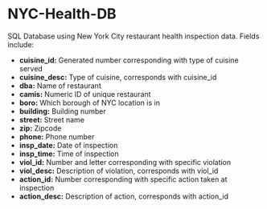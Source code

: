 # NYC-Health-DB
SQL Database using New York City restaurant health inspection data.
Fields include:
- **cuisine_id:** Generated number corresponding with type of cuisine served
- **cuisine_desc:** Type of cuisine, corresponds with cuisine_id
- **dba:** Name of restaurant
- **camis:** Numeric ID of unique restaurant
- **boro:** Which borough of NYC location is in
- **building:** Building number
- **street:** Street name
- **zip:** Zipcode
- **phone:** Phone number
- **insp_date:** Date of inspection
- **insp_time:** Time of inspection
- **viol_id:** Number and letter corresponding with specific violation
- **viol_desc:** Description of violation, corresponds with viol_id
- **action_id:** Number corresponding with specific action taken at inspection
- **action_desc:** Description of action, corresponds with action_id
